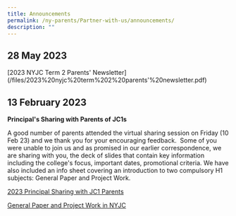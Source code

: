 ```yaml
---
title: Announcements
permalink: /ny-parents/Partner-with-us/announcements/
description: ""
---
```

<h2>28 May 2023</h2>
[2023 NYJC Term 2 Parents' Newsletter](/files/2023%20nyjc%20term%202%20parents'%20newsletter.pdf)

<h2>13 February 2023</h2>

**Principal's Sharing with Parents of JC1s**

A good number of parents attended the virtual sharing session on Friday (10 Feb 23) and we thank you for your encouraging feedback.&nbsp; Some of you were unable to join us and as promised in our earlier correspondence, we are sharing with you, the deck of slides that contain key information including the college's focus, important dates, promotional criteria. We have also included an info sheet covering an introduction to two compulsory H1 subjects: General&nbsp;Paper and Project Work.
	
[2023 Principal Sharing with JC1 Parents](/files/2023-Principal-Sharing-with-JC1-Parents_PG.pdf)

[General Paper and Project Work in NYJC](/files/General-Paper-and-Project-Work-in-Nanyang-JC-2023.pdf)